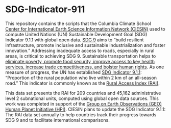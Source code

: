 # SDG-Indicator-911

This repository contains the scripts that the Columbia Climate School [Center for International Earth Science Information Network (CIESIN)](http://www.ciesin.org/) used to compute United Nations (UN) Sustainable Development Goal (SDG) Indicator 9.1.1 with global open data. [SDG 9](https://sdgs.un.org/goals/goal9) aims to “build resilient infrastructure, promote inclusive and sustainable industrialization and foster innovation.” Addressing inadequate access to roads, especially in rural areas, is critical to achieving SDG 9. Sustainable transportation helps to [eliminate poverty, promote food security, improve access to key health services, increase trade competitiveness, and bolster human rights](https://sdgs.un.org/sites/default/files/2021-10/Transportation%20Report%202021_FullReport_Digital.pdf). As one measure of progress, the UN has established [SDG Indicator 9.1.1](https://unstats.un.org/sdgs/metadata/?Text=&Goal=9&Target=9.1): “Proportion of the rural population who live within 2 km of an all-season road.” This indicator is commonly known as the [Rural Access Index (RAI)](https://onlinelibrary.wiley.com/doi/full/10.1111/tgis.12721).

This data set presents the RAI for 209 countries and 45,162 administrative level 2 subnational units, computed using global open data sources. This work was completed in support of the [Group on Earth Observations (GEO)](https://earthobservations.org/index.php) [Human Planet Initiative (HPI)](https://ghsl.jrc.ec.europa.eu/HPI.php). CIESIN plans to update the SDG Indicator 9.1.1: The RAI data set annually to help countries track their progress towards SDG 9 and to facilitate international comparisons.
